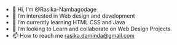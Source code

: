 - 👋 Hi, I’m @Rasika-Nambagodage
- 👀 I’m interested in Web design and development
- 🌱 I’m currently learning HTML CSS and Java
- 💞️ I’m looking to Learn and collaborate on Web Design Projects
- 📫 How to reach me rasika.daminda@gmail.com

<!---
Rasika-Nambagodage/Rasika-Nambagodage is a ✨ special ✨ repository because its `README.md` (this file) appears on your GitHub profile.
You can click the Preview link to take a look at your changes.
--->

